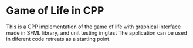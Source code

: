 # Game of Life in CPP

This is a CPP implementation of the game of life with graphical interface made in SFML library, and unit testing in gtest
The application can be used in diferent code retreats as a starting point.

